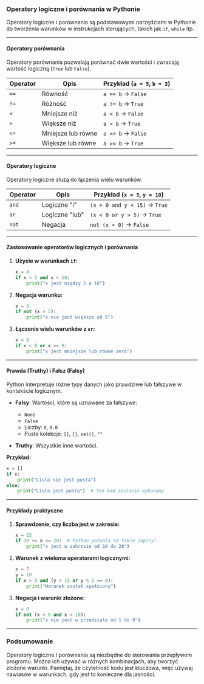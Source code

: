 ### Operatory logiczne i porównania w Pythonie

Operatory logiczne i porównania są podstawowymi narzędziami w Pythonie do tworzenia warunków w instrukcjach sterujących, takich jak `if`, `while` itp.

---

#### **Operatory porównania**
Operatory porównania pozwalają porównać dwie wartości i zwracają wartość logiczną (`True` lub `False`).

| Operator | Opis                | Przykład (`a = 5`, `b = 3`) |
|----------|---------------------|-----------------------------|
| `==`     | Równość             | `a == b` → `False`         |
| `!=`     | Różność             | `a != b` → `True`          |
| `<`      | Mniejsze niż        | `a < b` → `False`          |
| `>`      | Większe niż         | `a > b` → `True`           |
| `<=`     | Mniejsze lub równe  | `a <= b` → `False`         |
| `>=`     | Większe lub równe   | `a >= b` → `True`          |

---

#### **Operatory logiczne**
Operatory logiczne służą do łączenia wielu warunków.

| Operator | Opis                        | Przykład (`x = 5`, `y = 10`)       |
|----------|-----------------------------|------------------------------------|
| `and`    | Logiczne "i"                | `(x > 0 and y < 15)` → `True`     |
| `or`     | Logiczne "lub"              | `(x < 0 or y > 5)` → `True`       |
| `not`    | Negacja                     | `not (x > 0)` → `False`           |

---

#### **Zastosowanie operatorów logicznych i porównania**

1. **Użycie w warunkach `if`:**
   ```python
   x = 8
   if x > 5 and x < 10:
       print("x jest między 5 a 10")
   ```

2. **Negacja warunku:**
   ```python
   x = 3
   if not (x > 5):
       print("x nie jest większe od 5")
   ```

3. **Łączenie wielu warunków z `or`:**
   ```python
   x = 0
   if x < 0 or x == 0:
       print("x jest mniejsze lub równe zero")
   ```

---

#### **Prawda (Truthy) i Fałsz (Falsy)**
Python interpretuje różne typy danych jako prawdziwe lub fałszywe w kontekście logicznym.

- **Falsy**: Wartości, które są uznawane za fałszywe:
  - `None`
  - `False`
  - Liczby: `0`, `0.0`
  - Puste kolekcje: `[]`, `{}`, `set()`, `""`

- **Truthy**: Wszystkie inne wartości.

**Przykład:**
```python
x = []
if x:
    print("Lista nie jest pusta")
else:
    print("Lista jest pusta")  # Ten kod zostanie wykonany
```

---

#### **Przykłady praktyczne**

1. **Sprawdzenie, czy liczba jest w zakresie:**
   ```python
   x = 15
   if 10 <= x <= 20:  # Python pozwala na takie zapisy!
       print("x jest w zakresie od 10 do 20")
   ```

2. **Warunek z wieloma operatorami logicznymi:**
   ```python
   x = 7
   y = 10
   if x > 5 and (y < 15 or y % 2 == 0):
       print("Warunek został spełniony")
   ```

3. **Negacja i warunki złożone:**
   ```python
   x = 0
   if not (x > 0 and x < 10):
       print("x nie jest w przedziale od 1 do 9")
   ```

---

### Podsumowanie
Operatory logiczne i porównania są niezbędne do sterowania przepływem programu. Można ich używać w różnych kombinacjach, aby tworzyć złożone warunki. Pamiętaj, że czytelność kodu jest kluczowa, więc używaj nawiasów w warunkach, gdy jest to konieczne dla jasności.
